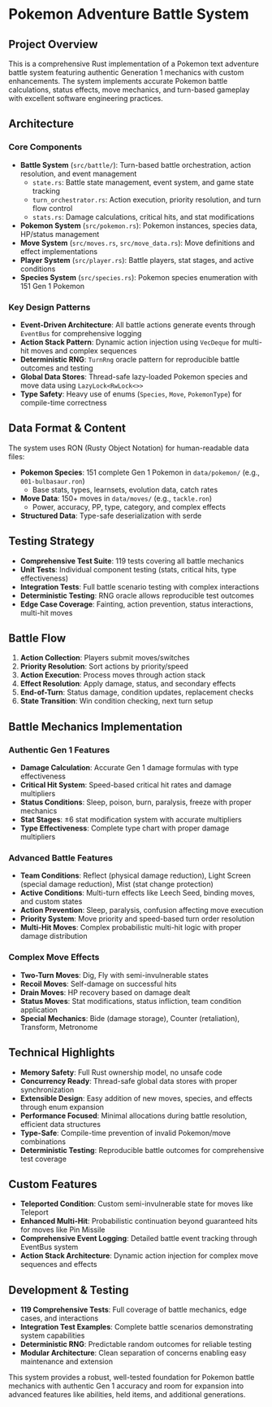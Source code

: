 # Pokemon Adventure Battle System

## Project Overview

This is a comprehensive Rust implementation of a Pokemon text adventure battle system featuring authentic Generation 1 mechanics with custom enhancements. The system implements accurate Pokemon battle calculations, status effects, move mechanics, and turn-based gameplay with excellent software engineering practices.

## Architecture

### Core Components

- **Battle System** (`src/battle/`): Turn-based battle orchestration, action resolution, and event management
  - `state.rs`: Battle state management, event system, and game state tracking
  - `turn_orchestrator.rs`: Action execution, priority resolution, and turn flow control
  - `stats.rs`: Damage calculations, critical hits, and stat modifications
- **Pokemon System** (`src/pokemon.rs`): Pokemon instances, species data, HP/status management
- **Move System** (`src/moves.rs`, `src/move_data.rs`): Move definitions and effect implementations
- **Player System** (`src/player.rs`): Battle players, stat stages, and active conditions
- **Species System** (`src/species.rs`): Pokemon species enumeration with 151 Gen 1 Pokemon

### Key Design Patterns

- **Event-Driven Architecture**: All battle actions generate events through `EventBus` for comprehensive logging
- **Action Stack Pattern**: Dynamic action injection using `VecDeque` for multi-hit moves and complex sequences
- **Deterministic RNG**: `TurnRng` oracle pattern for reproducible battle outcomes and testing
- **Global Data Stores**: Thread-safe lazy-loaded Pokemon species and move data using `LazyLock<RwLock<>>`
- **Type Safety**: Heavy use of enums (`Species`, `Move`, `PokemonType`) for compile-time correctness

## Data Format & Content

The system uses RON (Rusty Object Notation) for human-readable data files:

- **Pokemon Species**: 151 complete Gen 1 Pokemon in `data/pokemon/` (e.g., `001-bulbasaur.ron`)
  - Base stats, types, learnsets, evolution data, catch rates
- **Move Data**: 150+ moves in `data/moves/` (e.g., `tackle.ron`)
  - Power, accuracy, PP, type, category, and complex effects
- **Structured Data**: Type-safe deserialization with serde

## Testing Strategy

- **Comprehensive Test Suite**: 119 tests covering all battle mechanics
- **Unit Tests**: Individual component testing (stats, critical hits, type effectiveness)
- **Integration Tests**: Full battle scenario testing with complex interactions
- **Deterministic Testing**: RNG oracle allows reproducible test outcomes
- **Edge Case Coverage**: Fainting, action prevention, status interactions, multi-hit moves

## Battle Flow

1. **Action Collection**: Players submit moves/switches
2. **Priority Resolution**: Sort actions by priority/speed
3. **Action Execution**: Process moves through action stack
4. **Effect Resolution**: Apply damage, status, and secondary effects
5. **End-of-Turn**: Status damage, condition updates, replacement checks
6. **State Transition**: Win condition checking, next turn setup

## Battle Mechanics Implementation

### Authentic Gen 1 Features
- **Damage Calculation**: Accurate Gen 1 damage formulas with type effectiveness
- **Critical Hit System**: Speed-based critical hit rates and damage multipliers
- **Status Conditions**: Sleep, poison, burn, paralysis, freeze with proper mechanics
- **Stat Stages**: ±6 stat modification system with accurate multipliers
- **Type Effectiveness**: Complete type chart with proper damage multipliers

### Advanced Battle Features
- **Team Conditions**: Reflect (physical damage reduction), Light Screen (special damage reduction), Mist (stat change protection)
- **Active Conditions**: Multi-turn effects like Leech Seed, binding moves, and custom states
- **Action Prevention**: Sleep, paralysis, confusion affecting move execution
- **Priority System**: Move priority and speed-based turn order resolution
- **Multi-Hit Moves**: Complex probabilistic multi-hit logic with proper damage distribution

### Complex Move Effects
- **Two-Turn Moves**: Dig, Fly with semi-invulnerable states
- **Recoil Moves**: Self-damage on successful hits
- **Drain Moves**: HP recovery based on damage dealt
- **Status Moves**: Stat modifications, status infliction, team condition application
- **Special Mechanics**: Bide (damage storage), Counter (retaliation), Transform, Metronome

## Technical Highlights

- **Memory Safety**: Full Rust ownership model, no unsafe code
- **Concurrency Ready**: Thread-safe global data stores with proper synchronization
- **Extensible Design**: Easy addition of new moves, species, and effects through enum expansion
- **Performance Focused**: Minimal allocations during battle resolution, efficient data structures
- **Type-Safe**: Compile-time prevention of invalid Pokemon/move combinations
- **Deterministic Testing**: Reproducible battle outcomes for comprehensive test coverage

## Custom Features

- **Teleported Condition**: Custom semi-invulnerable state for moves like Teleport
- **Enhanced Multi-Hit**: Probabilistic continuation beyond guaranteed hits for moves like Pin Missile
- **Comprehensive Event Logging**: Detailed battle event tracking through EventBus system
- **Action Stack Architecture**: Dynamic action injection for complex move sequences and effects

## Development & Testing

- **119 Comprehensive Tests**: Full coverage of battle mechanics, edge cases, and interactions
- **Integration Test Examples**: Complete battle scenarios demonstrating system capabilities
- **Deterministic RNG**: Predictable random outcomes for reliable testing
- **Modular Architecture**: Clean separation of concerns enabling easy maintenance and extension

This system provides a robust, well-tested foundation for Pokemon battle mechanics with authentic Gen 1 accuracy and room for expansion into advanced features like abilities, held items, and additional generations.